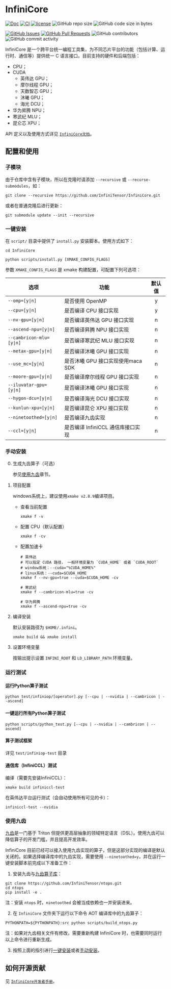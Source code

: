 # InfiniCore

[![Doc](https://img.shields.io/badge/Document-ready-blue)](https://github.com/InfiniTensor/InfiniCore-Documentation)
[![CI](https://github.com/InfiniTensor/InfiniCore/actions/workflows/build.yml/badge.svg?branch=main)](https://github.com/InfiniTensor/InfiniCore/actions)
[![license](https://img.shields.io/github/license/InfiniTensor/InfiniCore)](https://mit-license.org/)
![GitHub repo size](https://img.shields.io/github/repo-size/InfiniTensor/InfiniCore)
![GitHub code size in bytes](https://img.shields.io/github/languages/code-size/InfiniTensor/InfiniCore)

[![GitHub Issues](https://img.shields.io/github/issues/InfiniTensor/InfiniCore)](https://github.com/InfiniTensor/InfiniCore/issues)
[![GitHub Pull Requests](https://img.shields.io/github/issues-pr/InfiniTensor/InfiniCore)](https://github.com/InfiniTensor/InfiniCore/pulls)
![GitHub contributors](https://img.shields.io/github/contributors/InfiniTensor/InfiniCore)
![GitHub commit activity](https://img.shields.io/github/commit-activity/m/InfiniTensor/InfiniCore)

InfiniCore 是一个跨平台统一编程工具集，为不同芯片平台的功能（包括计算、运行时、通信等）提供统一 C 语言接口。目前支持的硬件和后端包括：

- CPU；
- CUDA
  - 英伟达 GPU；
  - 摩尔线程 GPU；
  - 天数智芯 GPU；
  - 沐曦 GPU；
  - 海光 DCU；
- 华为昇腾 NPU；
- 寒武纪 MLU；
- 昆仑芯 XPU；

API 定义以及使用方式详见 [`InfiniCore文档`](https://github.com/InfiniTensor/InfiniCore-Documentation)。

## 配置和使用

### 子模块

由于仓库中含有子模块，所以在克隆时请添加 `--recursive` 或 `--recurse-submodules`，如：

```shell
git clone --recursive https://github.com/InfiniTensor/InfiniCore.git
```

或者在普通克隆后进行更新：

```shell
git submodule update --init --recursive
```

### 一键安装

在 `script/` 目录中提供了 `install.py` 安装脚本。使用方式如下：

```shell
cd InfiniCore

python scripts/install.py [XMAKE_CONFIG_FLAGS]
```

参数 `XMAKE_CONFIG_FLAGS` 是 xmake 构建配置，可配置下列可选项：

| 选项                     | 功能                              | 默认值
|--------------------------|-----------------------------------|:-:
| `--omp=[y\|n]`           | 是否使用 OpenMP                   | y
| `--cpu=[y\|n]`           | 是否编译 CPU 接口实现             | y
| `--nv-gpu=[y\|n]`        | 是否编译英伟达 GPU 接口实现       | n
| `--ascend-npu=[y\|n]`    | 是否编译昇腾 NPU 接口实现         | n
| `--cambricon-mlu=[y\|n]` | 是否编译寒武纪 MLU 接口实现       | n
| `--metax-gpu=[y\|n]`     | 是否编译沐曦 GPU 接口实现         | n
| `--use_mc=[y\|n]`        | 是否沐曦 GPU 接口实现使用maca SDK | n
| `--moore-gpu=[y\|n]`     | 是否编译摩尔线程 GPU 接口实现     | n
| `--iluvatar-gpu=[y\|n]`  | 是否编译沐曦 GPU 接口实现         | n
| `--hygon-dcu=[y\|n]`     | 是否编译海光 DCU 接口实现         | n
| `--kunlun-xpu=[y\|n]`    | 是否编译昆仑 XPU 接口实现         | n
| `--ninetoothed=[y\|n]`   | 是否编译九齿实现                 | n
| `--ccl=[y\|n]`           | 是否编译 InfiniCCL 通信库接口实现 | n

### 手动安装

0. 生成九齿算子（可选）

    参见[使用九齿](#使用九齿)章节。

1. 项目配置

   windows系统上，建议使用`xmake v2.8.9`编译项目。
   - 查看当前配置

     ```shell
     xmake f -v
     ```

   - 配置 CPU（默认配置）

     ```shell
     xmake f -cv
     ```

   - 配置加速卡

     ```shell
     # 英伟达
     # 可以指定 CUDA 路径， 一般环境变量为 `CUDA_HOME` 或者 `CUDA_ROOT`
     # window系统：--cuda="%CUDA_HOME%"
     # linux系统：--cuda=$CUDA_HOME
     xmake f --nv-gpu=true --cuda=$CUDA_HOME -cv

     # 寒武纪
     xmake f --cambricon-mlu=true -cv

     # 华为昇腾
     xmake f --ascend-npu=true -cv
     ```

2. 编译安装

   默认安装路径为 `$HOME/.infini`。

   ```shell
   xmake build && xmake install
   ```

3. 设置环境变量

   按输出提示设置 `INFINI_ROOT` 和 `LD_LIBRARY_PATH` 环境变量。

### 运行测试

#### 运行Python算子测试

```shell
python test/infiniop/[operator].py [--cpu | --nvidia | --cambricon | --ascend]
```

#### 一键运行所有Python算子测试

```shell
python scripts/python_test.py [--cpu | --nvidia | --cambricon | --ascend]
```

#### 算子测试框架

详见 `test/infiniop-test` 目录

#### 通信库（InfiniCCL）测试

编译（需要先安装InfiniCCL）：

```shell
xmake build infiniccl-test
```

在英伟达平台运行测试（会自动使用所有可见的卡）：

```shell
infiniccl-test --nvidia
```

### 使用九齿

[九齿](https://github.com/InfiniTensor/ninetoothed)是一门基于 Triton 但提供更高层抽象的领域特定语言（DSL）。使用九齿可以降低算子的开发门槛，并且提高开发效率。

InfiniCore 目前已经可以接入使用九齿实现的算子，但是这部分实现的编译是默认关闭的。如果选择编译库中的九齿实现，需要使用 `--ninetoothed=y`，并在运行一键安装脚本前完成以下准备工作：

1. 安装九齿与[九齿算子库](https://github.com/InfiniTensor/ntops)：

```shell
git clone https://github.com/InfiniTensor/ntops.git
cd ntops
pip install -e .
```

注：安装 `ntops` 时，`ninetoothed` 会被当成依赖也一并安装进来。

2. 在 `InfiniCore` 文件夹下运行以下命令 AOT 编译库中的九齿算子：

```shell
PYTHONPATH=${PYTHONPATH}:src python scripts/build_ntops.py
```

注：如果对九齿相关文件有修改，需要重新构建 InfiniCore 时，也需要同时运行以上命令进行重新生成。

3. 按照上面的指引进行[一键安装](#一键安装)或者[手动安装](#手动安装)。

## 如何开源贡献

见 [`InfiniCore开发者手册`](DEV.md)。
